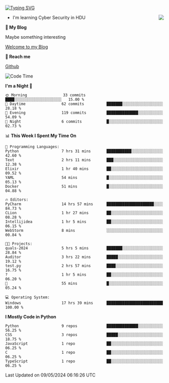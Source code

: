 [![Typing SVG](https://readme-typing-svg.herokuapp.com?font=Fira+Code&pause=1000&random=false&width=450&height=60&lines=Hello+%F0%9F%91%8B%F0%9F%8F%BB;I'm+JBNRZ)](https://git.io/typing-svg)

<a href="#">
  <img align="right" src="https://github-readme-stats.vercel.app/api?username=JBNRZ&show_icons=true&bg_color=15,f2f7fd,E0EAFC" />
</a>

- I'm learning Cyber Security in HDU

 **🌱 My Blog**

Maybe something interesting

[Welcome to my Blog](https://jbnrz.com.cn/)

 **💬 Reach me** 

[Github](https://github.com/JBNRZ)


<!--START_SECTION:waka-->
![Code Time](http://img.shields.io/badge/Code%20Time-454%20hrs%2037%20mins-blue)

**I'm a Night 🦉** 

```text
🌞 Morning                33 commits          ████░░░░░░░░░░░░░░░░░░░░░   15.00 % 
🌆 Daytime                62 commits          ███████░░░░░░░░░░░░░░░░░░   28.18 % 
🌃 Evening                119 commits         ██████████████░░░░░░░░░░░   54.09 % 
🌙 Night                  6 commits           █░░░░░░░░░░░░░░░░░░░░░░░░   02.73 % 
```


📊 **This Week I Spent My Time On** 

```text
💬 Programming Languages: 
Python                   7 hrs 31 mins       ███████████░░░░░░░░░░░░░░   42.60 % 
Text                     2 hrs 11 mins       ███░░░░░░░░░░░░░░░░░░░░░░   12.38 % 
Elixir                   1 hr 40 mins        ██░░░░░░░░░░░░░░░░░░░░░░░   09.52 % 
YAML                     54 mins             █░░░░░░░░░░░░░░░░░░░░░░░░   05.13 % 
Docker                   51 mins             █░░░░░░░░░░░░░░░░░░░░░░░░   04.88 % 

🔥 Editors: 
PyCharm                  14 hrs 57 mins      █████████████████████░░░░   84.73 % 
CLion                    1 hr 27 mins        ██░░░░░░░░░░░░░░░░░░░░░░░   08.28 % 
Intellijidea             1 hr 5 mins         ██░░░░░░░░░░░░░░░░░░░░░░░   06.15 % 
WebStorm                 8 mins              ░░░░░░░░░░░░░░░░░░░░░░░░░   00.84 % 

🐱‍💻 Projects: 
quals-2024               5 hrs 5 mins        ███████░░░░░░░░░░░░░░░░░░   28.84 % 
Auditor                  3 hrs 22 mins       █████░░░░░░░░░░░░░░░░░░░░   19.12 % 
test.py                  2 hrs 57 mins       ████░░░░░░░░░░░░░░░░░░░░░   16.75 % 
?                        1 hr 5 mins         ██░░░░░░░░░░░░░░░░░░░░░░░   06.20 % 
🔭                        55 mins             █░░░░░░░░░░░░░░░░░░░░░░░░   05.24 % 

💻 Operating System: 
Windows                  17 hrs 39 mins      █████████████████████████   100.00 % 
```

**I Mostly Code in Python** 

```text
Python                   9 repos             ██████████████░░░░░░░░░░░   56.25 % 
CSS                      3 repos             █████░░░░░░░░░░░░░░░░░░░░   18.75 % 
JavaScript               1 repo              ██░░░░░░░░░░░░░░░░░░░░░░░   06.25 % 
C                        1 repo              ██░░░░░░░░░░░░░░░░░░░░░░░   06.25 % 
TypeScript               1 repo              ██░░░░░░░░░░░░░░░░░░░░░░░   06.25 % 
```




 Last Updated on 09/05/2024 06:16:26 UTC
<!--END_SECTION:waka-->

